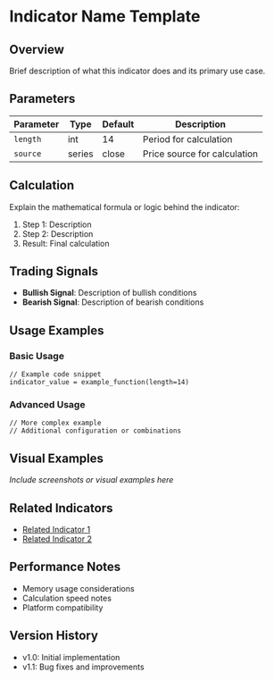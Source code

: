 # Indicator Name Template

## Overview

Brief description of what this indicator does and its primary use case.

## Parameters

| Parameter | Type | Default | Description |
|-----------|------|---------|-------------|
| `length` | int | 14 | Period for calculation |
| `source` | series | close | Price source for calculation |

## Calculation

Explain the mathematical formula or logic behind the indicator:
1. Step 1: Description
2. Step 2: Description
3. Result: Final calculation

## Trading Signals

- **Bullish Signal**: Description of bullish conditions
- **Bearish Signal**: Description of bearish conditions

## Usage Examples

### Basic Usage
```pinescript
// Example code snippet
indicator_value = example_function(length=14)
```

### Advanced Usage
```pinescript
// More complex example
// Additional configuration or combinations
```

## Visual Examples

*Include screenshots or visual examples here*

## Related Indicators

- [Related Indicator 1](../path/to/indicator1.md)
- [Related Indicator 2](../path/to/indicator2.md)

## Performance Notes

- Memory usage considerations
- Calculation speed notes
- Platform compatibility

## Version History

- v1.0: Initial implementation
- v1.1: Bug fixes and improvements